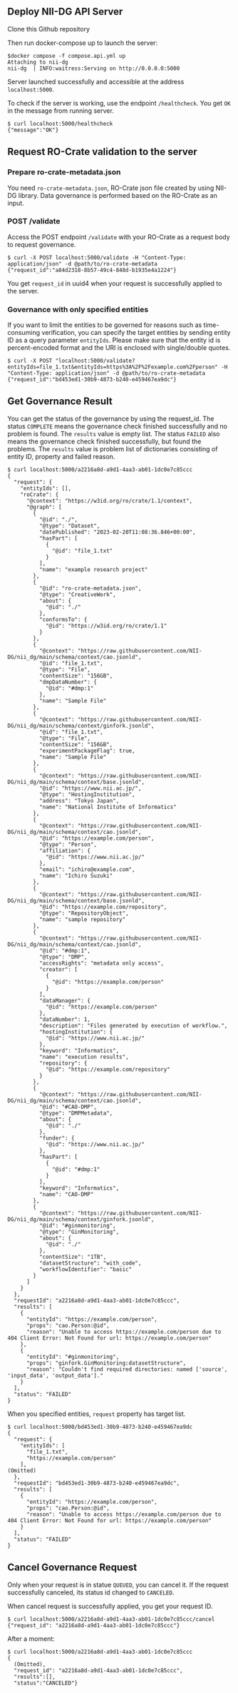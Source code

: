 ## Deploy NII-DG API Server
Clone this Github repository

Then run docker-compose up to launch the server:

```
$docker compose -f compose.api.yml up
Attaching to nii-dg
nii-dg  | INFO:waitress:Serving on http://0.0.0.0:5000
```
Server launched successfully and accessible at the address `localhost:5000`.

To check if the server is working, use the endpoint `/healthcheck`. You get `OK` in the message from running server.
```
$ curl localhost:5000/healthcheck
{"message":"OK"}
```

## Request RO-Crate validation to the server
### Prepare ro-crate-metadata.json
You need `ro-crate-metadata.json`, RO-Crate json file created by using NII-DG library. Data governance is performed based on the RO-Crate as an input.

### POST /validate
Access the POST endpoint `/validate` with your RO-Crate as a request body to request governance.

```
$ curl -X POST localhost:5000/validate -H "Content-Type: application/json" -d @path/to/ro-crate-metadata
{"request_id":"a84d2318-8b57-49c4-848d-b1935e4a1224"}
```
You get `request_id` in uuid4 when your request is successfully applied to the server.

### Governance with only specified entities
If you want to limit the entities to be governed for reasons such as time-consuming verification, you can specify the target entities by sending entity ID as a query parameter `entityIds`.
Please make sure that the entity id is percent-encoded format and the URI is enclosed with single/double quotes.

```
$ curl -X POST "localhost:5000/validate?entityIds=file_1.txt&entityIds=https%3A%2F%2Fexample.com%2Fperson" -H "Content-Type: application/json" -d @path/to/ro-crate-metadata
{"request_id":"bd453ed1-30b9-4873-b240-e459467ea9dc"}
```

## Get Governance Result
You can get the status of the governance by using the request_id.
The status `COMPLETE` means the governance check finished successfully and no problem is found. The `results` value is empty list.
The status `FAILED` also means the governance check finished successfully, but found the problems. The `results` value is problem list of dictionaries consisting of entity ID, property and failed reason.

```
$ curl localhost:5000/a2216a8d-a9d1-4aa3-ab01-1dc0e7c85ccc
{
  "request": {
    "entityIds": [],
    "roCrate": {
      "@context": "https://w3id.org/ro/crate/1.1/context",
      "@graph": [
        {
          "@id": "./",
          "@type": "Dataset",
          "datePublished": "2023-02-20T11:08:36.846+00:00",
          "hasPart": [
            {
              "@id": "file_1.txt"
            }
          ],
          "name": "example research project"
        },
        {
          "@id": "ro-crate-metadata.json",
          "@type": "CreativeWork",
          "about": {
            "@id": "./"
          },
          "conformsTo": {
            "@id": "https://w3id.org/ro/crate/1.1"
          }
        },
        {
          "@context": "https://raw.githubusercontent.com/NII-DG/nii_dg/main/schema/context/cao.jsonld",
          "@id": "file_1.txt",
          "@type": "File",
          "contentSize": "156GB",
          "dmpDataNumber": {
            "@id": "#dmp:1"
          },
          "name": "Sample File"
        },
        {
          "@context": "https://raw.githubusercontent.com/NII-DG/nii_dg/main/schema/context/ginfork.jsonld",
          "@id": "file_1.txt",
          "@type": "File",
          "contentSize": "156GB",
          "experimentPackageFlag": true,
          "name": "Sample File"
        },
        {
          "@context": "https://raw.githubusercontent.com/NII-DG/nii_dg/main/schema/context/base.jsonld",
          "@id": "https://www.nii.ac.jp/",
          "@type": "HostingInstitution",
          "address": "Tokyo Japan",
          "name": "National Institute of Informatics"
        },
        {
          "@context": "https://raw.githubusercontent.com/NII-DG/nii_dg/main/schema/context/cao.jsonld",
          "@id": "https://example.com/person",
          "@type": "Person",
          "affiliation": {
            "@id": "https://www.nii.ac.jp/"
          },
          "email": "ichiro@example.com",
          "name": "Ichiro Suzuki"
        },
        {
          "@context": "https://raw.githubusercontent.com/NII-DG/nii_dg/main/schema/context/base.jsonld",
          "@id": "https://example.com/repository",
          "@type": "RepositoryObject",
          "name": "sample repository"
        },
        {
          "@context": "https://raw.githubusercontent.com/NII-DG/nii_dg/main/schema/context/cao.jsonld",
          "@id": "#dmp:1",
          "@type": "DMP",
          "accessRights": "metadata only access",
          "creator": [
            {
              "@id": "https://example.com/person"
            }
          ],
          "dataManager": {
            "@id": "https://example.com/person"
          },
          "dataNumber": 1,
          "description": "Files generated by execution of workflow.",
          "hostingInstitution": {
            "@id": "https://www.nii.ac.jp/"
          },
          "keyword": "Informatics",
          "name": "execution results",
          "repository": {
            "@id": "https://example.com/repository"
          }
        },
        {
          "@context": "https://raw.githubusercontent.com/NII-DG/nii_dg/main/schema/context/cao.jsonld",
          "@id": "#CAO-DMP",
          "@type": "DMPMetadata",
          "about": {
            "@id": "./"
          },
          "funder": {
            "@id": "https://www.nii.ac.jp/"
          },
          "hasPart": [
            {
              "@id": "#dmp:1"
            }
          ],
          "keyword": "Informatics",
          "name": "CAO-DMP"
        },
        {
          "@context": "https://raw.githubusercontent.com/NII-DG/nii_dg/main/schema/context/ginfork.jsonld",
          "@id": "#ginmonitoring",
          "@type": "GinMonitoring",
          "about": {
            "@id": "./"
          },
          "contentSize": "1TB",
          "datasetStructure": "with_code",
          "workflowIdentifier": "basic"
        }
      ]
    }
  },
  "requestId": "a2216a8d-a9d1-4aa3-ab01-1dc0e7c85ccc",
  "results": [
    {
      "entityId": "https://example.com/person",
      "props": "cao.Person:@id",
      "reason": "Unable to access https://example.com/person due to 404 Client Error: Not Found for url: https://example.com/person"
    },
    {
      "entityId": "#ginmonitoring",
      "props": "ginfork.GinMonitoring:datasetStructure",
      "reason": "Couldn't find required directories: named ['source', 'input_data', 'output_data']."
    }
  ],
  "status": "FAILED"
}
```

When you specified entities, `request` property has target list.
```
$ curl localhost:5000/bd453ed1-30b9-4873-b240-e459467ea9dc
{
  "request": {
    "entityIds": [
      "file_1.txt",
      "https://example.com/person"
    ],
(Omitted)
  },
  "requestId": "bd453ed1-30b9-4873-b240-e459467ea9dc",
  "results": [
    {
      "entityId": "https://example.com/person",
      "props": "cao.Person:@id",
      "reason": "Unable to access https://example.com/person due to 404 Client Error: Not Found for url: https://example.com/person"
    }
  ],
  "status": "FAILED"
}
```

## Cancel Governance Request
Only when your request is in statue `QUEUED`, you can cancel it. If the request successfully canceled, its status id changed to `CANCELED`.

When cancel request is successfully applied, you get your request ID.
```
$ curl localhost:5000/a2216a8d-a9d1-4aa3-ab01-1dc0e7c85ccc/cancel
{"request_id": "a2216a8d-a9d1-4aa3-ab01-1dc0e7c85ccc"}
```
After a moment:
```
$ curl localhost:5000/a2216a8d-a9d1-4aa3-ab01-1dc0e7c85ccc
{
  (Omitted),
  "request_id": "a2216a8d-a9d1-4aa3-ab01-1dc0e7c85ccc",
  "results":[],
  "status":"CANCELED"}
```
